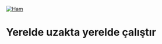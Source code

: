 [![Ham](https://assets.alaturka.io/badge/ham.svg)](https://alaturka.io "Ham proje")

Yerelde uzakta yerelde çalıştır
===============================
